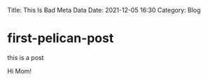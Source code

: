 Title: This Is Bad Meta Data
Date: 2021-12-05 16:30 
Category: Blog

# first-pelican-post

this is a post

Hi Mom!
